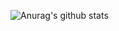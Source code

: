 ![Anurag's github stats](https://github-readme-stats.vercel.app/api?username=anuraghazra&show_icons=true&theme=dark)
